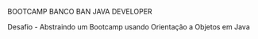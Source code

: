 BOOTCAMP BANCO BAN JAVA DEVELOPER

Desafio - Abstraindo um Bootcamp usando Orientação a Objetos em Java